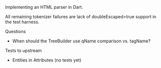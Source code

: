 Implementing an HTML parser in Dart.

All remaining tokenizer failures are lack of doubleEscaped=true
support in the test harness.

Questions
* When should the TreeBuilder use qName comparison vs. tagName?

Tests to upstream
* Entities in Attributes (no tests yet)